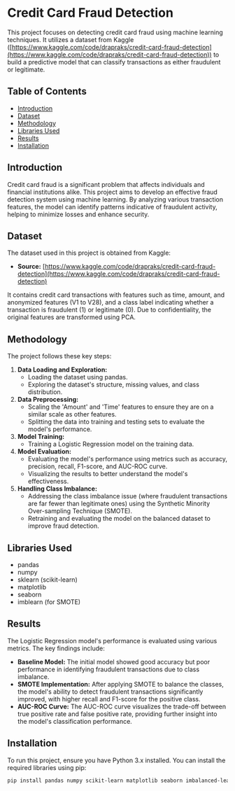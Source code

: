 # Credit Card Fraud Detection

This project focuses on detecting credit card fraud using machine learning techniques. It utilizes a dataset from Kaggle ([https://www.kaggle.com/code/drapraks/credit-card-fraud-detection](https://www.kaggle.com/code/drapraks/credit-card-fraud-detection)) to build a predictive model that can classify transactions as either fraudulent or legitimate.

## Table of Contents

- [Introduction](#introduction)
- [Dataset](#dataset)
- [Methodology](#methodology)
- [Libraries Used](#libraries-used)
- [Results](#results)
- [Installation](#installation)

## Introduction

Credit card fraud is a significant problem that affects individuals and financial institutions alike. This project aims to develop an effective fraud detection system using machine learning. By analyzing various transaction features, the model can identify patterns indicative of fraudulent activity, helping to minimize losses and enhance security.

## Dataset

The dataset used in this project is obtained from Kaggle:

-   **Source:** [https://www.kaggle.com/code/drapraks/credit-card-fraud-detection](https://www.kaggle.com/code/drapraks/credit-card-fraud-detection)

It contains credit card transactions with features such as time, amount, and anonymized features (V1 to V28), and a class label indicating whether a transaction is fraudulent (1) or legitimate (0). Due to confidentiality, the original features are transformed using PCA.

## Methodology

The project follows these key steps:

1.  **Data Loading and Exploration:**
    * Loading the dataset using pandas.
    * Exploring the dataset's structure, missing values, and class distribution.
2.  **Data Preprocessing:**
    * Scaling the 'Amount' and 'Time' features to ensure they are on a similar scale as other features.
    * Splitting the data into training and testing sets to evaluate the model's performance.
3.  **Model Training:**
    * Training a Logistic Regression model on the training data.
4.  **Model Evaluation:**
    * Evaluating the model's performance using metrics such as accuracy, precision, recall, F1-score, and AUC-ROC curve.
    * Visualizing the results to better understand the model's effectiveness.
5.  **Handling Class Imbalance:**
    * Addressing the class imbalance issue (where fraudulent transactions are far fewer than legitimate ones) using the Synthetic Minority Over-sampling Technique (SMOTE).
    * Retraining and evaluating the model on the balanced dataset to improve fraud detection.

## Libraries Used

-   pandas
-   numpy
-   sklearn (scikit-learn)
-   matplotlib
-   seaborn
-   imblearn (for SMOTE)

## Results

The Logistic Regression model's performance is evaluated using various metrics. The key findings include:

-   **Baseline Model:** The initial model showed good accuracy but poor performance in identifying fraudulent transactions due to class imbalance.
-   **SMOTE Implementation:** After applying SMOTE to balance the classes, the model's ability to detect fraudulent transactions significantly improved, with higher recall and F1-score for the positive class.
-   **AUC-ROC Curve:** The AUC-ROC curve visualizes the trade-off between true positive rate and false positive rate, providing further insight into the model's classification performance.

## Installation

To run this project, ensure you have Python 3.x installed. You can install the required libraries using pip:

```bash
pip install pandas numpy scikit-learn matplotlib seaborn imbalanced-learn
